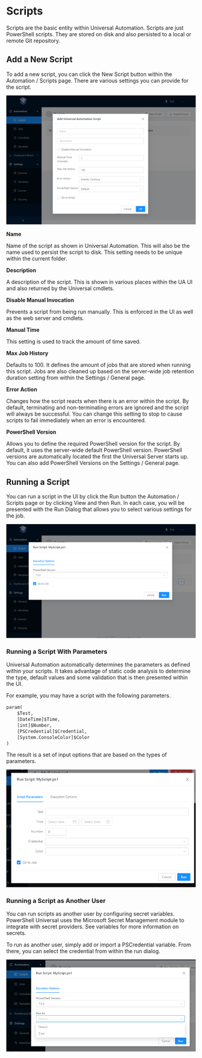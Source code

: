 # Scripts

Scripts are the basic entity within Universal Automation. Scripts are just PowerShell scripts. They are stored on disk and also persisted to a local or remote Git repository. 

## Add a New Script

To add a new script, you can click the New Script button within the Automation / Scripts page. There are various settings you can provide for the script. 

![](../.gitbook/assets/image%20%2818%29.png)

**Name**

Name of the script as shown in Universal Automation. This will also be the name used to persist the script to disk. This setting needs to be unique within the current folder. 

**Description**

A description of the script. This is shown in various places within the UA UI and also returned by the Universal cmdlets. 

**Disable Manual Invocation**

Prevents a script from being run manually. This is enforced in the UI as well as the web server and cmdlets. 

**Manual Time**

This setting is used to track the amount of time saved. 

**Max Job History**

Defaults to 100. It defines the amount of jobs that are stored when running this script. Jobs are also cleaned up based on the server-wide job retention duration setting from within the Settings / General page. 

**Error Action**

Changes how the script reacts when there is an error within the script. By default, terminating and non-terminating errors are ignored and the script will always be successful. You can change this setting to stop to cause scripts to fail immediately when an error is encountered. 

**PowerShell Version**

Allows you to define the required PowerShell version for the script. By default, it uses the server-wide default PowerShell version. PowerShell versions are automatically located the first the Universal Server starts up. You can also add PowerShell Versions on the Settings / General page. 

## Running a Script

You can run a script in the UI by click the Run button the Automation / Scripts page or by clicking View and then Run. In each case, you will be presented with the Run Dialog that allows you to select various settings for the job. 

![](../.gitbook/assets/image%20%2820%29.png)

### Running a Script With Parameters

Universal Automation automatically determines the parameters as defined within your scripts. It takes advantage of static code analysis to determine the type, default values and some validation that is then presented within the UI. 

For example, you may have a script with the following parameters. 

```text
param(
    $Test,
    [DateTime]$Time, 
    [int]$Number,
    [PSCredential]$Credential,
    [System.ConsoleColor]$Color
)
```

The result is a set of input options that are based on the types of parameters. 

![](../.gitbook/assets/image%20%286%29.png)

### Running a Script as Another User

You can run scripts as another user by configuring secret variables. PowerShell Universal uses the Microsoft Secret Management module to integrate with secret providers. See variables for more information on secrets. 

To run as another user, simply add or import a PSCredential variable. From there, you can select the credential from within the run dialog. 

![](../.gitbook/assets/image%20%2823%29.png)



